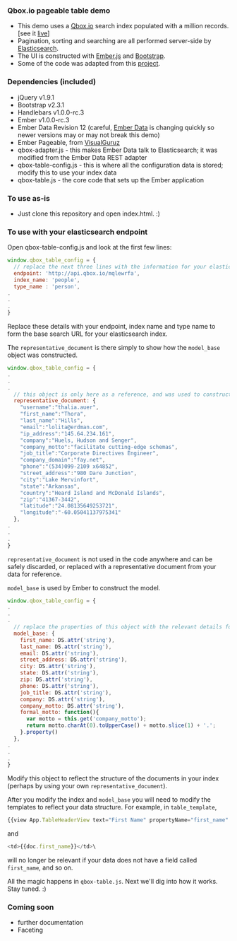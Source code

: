 ### Qbox.io pageable table demo

- This demo uses a [Qbox.io](http://qbox.io) search index populated with a million records. [see it [live](http://qbox.io/demos/table)]
- Pagination, sorting and searching are all performed server-side by [Elasticsearch](http://www.elasticsearch.org).
- The UI is constructed with [Ember.js](http://emberjs.com) and [Bootstrap](http://twitter.github.io/bootstrap).
- Some of the code was adapted from this [project](https://github.com/VisualGuruz/emberjs-pageable).

### Dependencies (included)

- jQuery v1.9.1
- Bootstrap v2.3.1
- Handlebars v1.0.0-rc.3
- Ember v1.0.0-rc.3
- Ember Data Revision 12 (careful, [Ember Data](https://github.com/emberjs/data) is changing quickly so newer versions may or may not break this demo)
- Ember Pageable, from [VisualGuruz](https://github.com/VisualGuruz/emberjs-pageable)
- qbox-adapter.js - this makes Ember Data talk to Elasticsearch; it was modified from the Ember Data REST adapter
- qbox-table-config.js - this is where all the configuration data is stored; modify this to use your index data
- qbox-table.js - the core code that sets up the Ember application


### To use as-is
- Just clone this repository and open index.html. :)

### To use with your elasticsearch endpoint
Open qbox-table-config.js and look at the first few lines: 

```javascript
window.qbox_table_config = {
  // replace the next three lines with the information for your elasticsearch endpoint:
  endpoint: 'http://api.qbox.io/mqlewrfa',
  index_name: 'people',
  type_name : 'person',
.
.
.
}
```
Replace these details with your endpoint, index name and type name to form the base search URL for your elasticsearch index.

The `representative_document` is there simply to show how the `model_base` object was constructed. 

```javascript
window.qbox_table_config = {
.
.
.
  // this object is only here as a reference, and was used to construct the model_base below
  representative_document: {
    "username":"thalia.auer", 
    "first_name":"Thora", 
    "last_name":"Hills", 
    "email":"lolita@erdman.com", 
    "ip_address":"145.64.234.161", 
    "company":"Huels, Hudson and Senger", 
    "company_motto":"facilitate cutting-edge schemas", 
    "job_title":"Corporate Directives Engineer", 
    "company_domain":"fay.net", 
    "phone":"(534)099-2109 x64852", 
    "street_address":"980 Dare Junction", 
    "city":"Lake Mervinfort", 
    "state":"Arkansas", 
    "country":"Heard Island and McDonald Islands", 
    "zip":"41367-3442", 
    "latitude":"24.08135649253721", 
    "longitude":"-60.05041137975341"
  },
.
.
.
}
```

`representative_document` is not used in the code anywhere and can be safely discarded, or replaced with a representative document from your data for reference.

`model_base` is used by Ember to construct the model. 

```javascript
window.qbox_table_config = {
.
.
.
  // replace the properties of this object with the relevant details for your index
  model_base: {
    first_name: DS.attr('string'),
    last_name: DS.attr('string'),
    email: DS.attr('string'),
    street_address: DS.attr('string'),
    city: DS.attr('string'),
    state: DS.attr('string'),
    zip: DS.attr('string'),
    phone: DS.attr('string'),
    job_title: DS.attr('string'),
    company: DS.attr('string'),
    company_motto: DS.attr('string'),
    formal_motto: function(){
      var motto = this.get('company_motto');
      return motto.charAt(0).toUpperCase() + motto.slice(1) + '.';
    }.property()
  },
.
.
.
}
```
Modify this object to reflect the structure of the documents in your index (perhaps by using your own `representative_document`).

After you modify the index and `model_base` you will need to modify the templates to reflect your data structure. For example, in `table_template`, 

```javascript
{{view App.TableHeaderView text="First Name" propertyName="first_name" controllerBinding="documents"}}\
```

and

```javascript
<td>{{doc.first_name}}</td>\
```

will no longer be relevant if your data does not have a field called `first_name`, and so on.

All the magic happens in `qbox-table.js`. Next we'll dig into how it works. Stay tuned. :)

### Coming soon

- further documentation
- Faceting